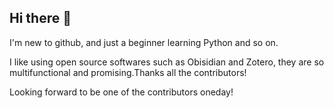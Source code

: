 ## Hi there 👋

I'm new to github, and just a beginner learning Python and so on.

I like using open source softwares such as Obisidian and Zotero, they are so multifunctional and promising.Thanks all the contributors!

Looking forward to be one of the contributors oneday!

